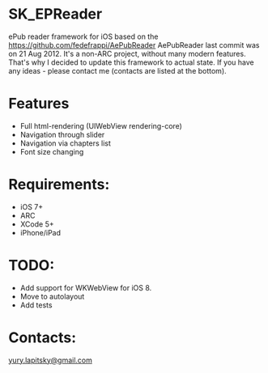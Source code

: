 SK_EPReader
===========

ePub reader framework for iOS based on the https://github.com/fedefrappi/AePubReader
AePubReader last commit was on 21 Aug 2012. It's a non-ARC project, without many modern features. That's why I decided to update this framework to actual state. If you have any ideas - please contact me (contacts are listed at the bottom).

Features
====

- Full html-rendering (UIWebView rendering-core)
- Navigation through slider
- Navigation via chapters list
- Font size changing

Requirements:
====

- iOS 7+
- ARC
- XCode 5+
- iPhone/iPad

TODO:
====

- Add support for WKWebView for iOS 8.
- Move to autolayout
- Add tests

Contacts:
====

yury.lapitsky@gmail.com
